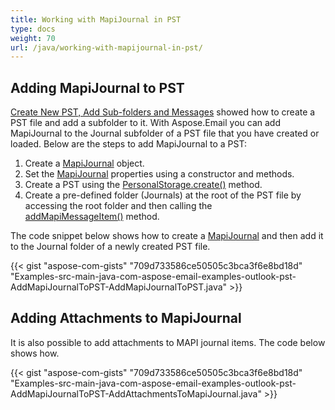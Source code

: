 ```yaml
---
title: Working with MapiJournal in PST
type: docs
weight: 70
url: /java/working-with-mapijournal-in-pst/
---
```


## **Adding MapiJournal to PST**
[Create New PST, Add Sub-folders and Messages](/email/java/create-new-pst-add-sub-folders-and-messages/) showed how to create a PST file and add a subfolder to it. With Aspose.Email you can add MapiJournal to the Journal subfolder of a PST file that you have created or loaded. Below are the steps to add MapiJournal to a PST:

1. Create a [MapiJournal](https://apireference.aspose.com/java/email/com.aspose.email/MapiJournal) object.
1. Set the [MapiJournal](https://apireference.aspose.com/java/email/com.aspose.email/MapiJournal) properties using a constructor and methods.
1. Create a PST using the [PersonalStorage.create()](https://apireference.aspose.com/java/email/com.aspose.email/PersonalStorage#create\(java.io.OutputStream,%20int\)) method.
1. Create a pre-defined folder (Journals) at the root of the PST file by accessing the root folder and then calling the [addMapiMessageItem()](https://apireference.aspose.com/java/email/com.aspose.email/FolderInfo#addMapiMessageItem\(com.aspose.email.IMapiMessageItem\)) method.

The code snippet below shows how to create a [MapiJournal](https://apireference.aspose.com/java/email/com.aspose.email/MapiJournal) and then add it to the Journal folder of a newly created PST file.

{{< gist "aspose-com-gists" "709d733586ce50505c3bca3f6e8bd18d" "Examples-src-main-java-com-aspose-email-examples-outlook-pst-AddMapiJournalToPST-AddMapiJournalToPST.java" >}}
## **Adding Attachments to MapiJournal**
It is also possible to add attachments to MAPI journal items. The code below shows how.

{{< gist "aspose-com-gists" "709d733586ce50505c3bca3f6e8bd18d" "Examples-src-main-java-com-aspose-email-examples-outlook-pst-AddMapiJournalToPST-AddAttachmentsToMapiJournal.java" >}}
